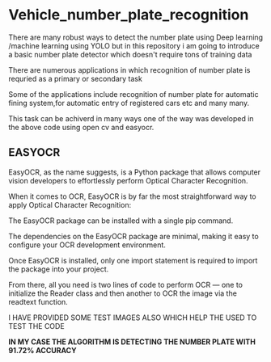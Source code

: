 # Vehicle_number_plate_recognition

There are many robust ways to detect the number plate using Deep learning /machine learning using YOLO but in this repository i am going to introduce a basic number plate detector which doesn't require tons of training data

There are numerous applications in which recognition of number plate is requried as a primary or secondary task

Some of the applications include recognition of number plate for automatic fining system,for automatic entry of registered cars etc and many many.

This task can be achiverd in  many ways one of the way was developed in the above code using open cv and easyocr.

## EASYOCR

EasyOCR, as the name suggests, is a Python package that allows computer vision developers to effortlessly perform Optical Character Recognition.

When it comes to OCR, EasyOCR is by far the most straightforward way to apply Optical Character Recognition:

The EasyOCR package can be installed with a single pip command.

The dependencies on the EasyOCR package are minimal, making it easy to configure your OCR development environment.

Once EasyOCR is installed, only one import statement is required to import the package into your project.

From there, all you need is two lines of code to perform OCR — one to initialize the Reader class and then another to OCR the image via the readtext function.



I HAVE PROVIDED SOME TEST IMAGES ALSO WHICH HELP THE USED TO TEST THE CODE 

**IN MY CASE THE ALGORITHM IS DETECTING THE NUMBER PLATE WITH 91.72% ACCURACY**
